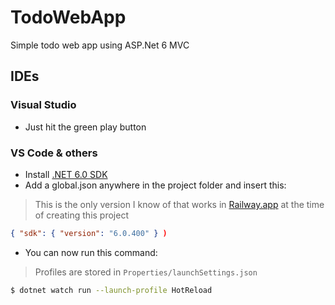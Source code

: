 # TodoWebApp

Simple todo web app using ASP.Net 6 MVC

## IDEs

### Visual Studio

- Just hit the green play button

### VS Code & others

- Install [.NET 6.0 SDK](https://dotnet.microsoft.com/en-us/download/visual-studio-sdks)
- Add a global.json anywhere in the project folder and insert this:

> This is the only version I know of that works in [Railway.app](https://railway.app/) at the time of creating this project

```json
{ "sdk": { "version": "6.0.400" } )
```

- You can now run this command:

> Profiles are stored in `Properties/launchSettings.json`

```sh
$ dotnet watch run --launch-profile HotReload
```
